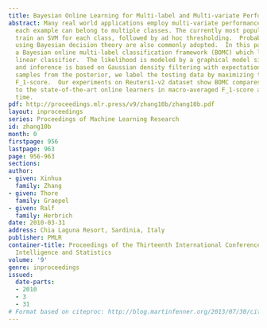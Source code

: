 ```yaml
---
title: Bayesian Online Learning for Multi-label and Multi-variate Performance Measures
abstract: Many real world applications employ multi-variate performance measures and
  each example can belong to multiple classes. The currently most popular approaches
  train an SVM for each class, followed by ad hoc thresholding.  Probabilistic models
  using Bayesian decision theory are also commonly adopted.  In this paper, we propose
  a Bayesian online multi-label classification framework (BOMC) which learns a probabilistic
  linear classifier.  The likelihood is modeled by a graphical model similar to TrueSkill^TM,
  and inference is based on Gaussian density filtering with expectation propagation.  Using
  samples from the posterior, we label the testing data by maximizing the expected
  F_1-score.  Our experiments on Reuters1-v2 dataset show BOMC compares favorably
  to the state-of-the-art online learners in macro-averaged F_1-score and training
  time.
pdf: http://proceedings.mlr.press/v9/zhang10b/zhang10b.pdf
layout: inproceedings
series: Proceedings of Machine Learning Research
id: zhang10b
month: 0
firstpage: 956
lastpage: 963
page: 956-963
sections: 
author:
- given: Xinhua
  family: Zhang
- given: Thore
  family: Graepel
- given: Ralf
  family: Herbrich
date: 2010-03-31
address: Chia Laguna Resort, Sardinia, Italy
publisher: PMLR
container-title: Proceedings of the Thirteenth International Conference on Artificial
  Intelligence and Statistics
volume: '9'
genre: inproceedings
issued:
  date-parts:
  - 2010
  - 3
  - 31
# Format based on citeproc: http://blog.martinfenner.org/2013/07/30/citeproc-yaml-for-bibliographies/
---
```

